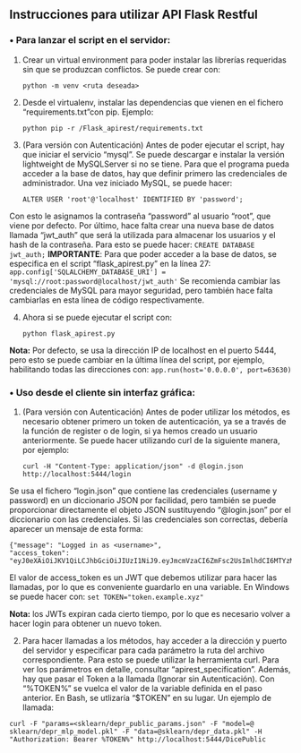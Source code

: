 ## Instrucciones para utilizar API Flask Restful

### •	Para lanzar el script en el servidor:

1.	Crear un virtual environment para poder instalar las librerías requeridas sin que se produzcan conflictos. Se puede crear con:
	```
	python -m venv <ruta deseada>
	```
2.	Desde el virtualenv, instalar las dependencias que vienen en el fichero “requirements.txt”con pip. Ejemplo:
	```
	python pip -r /Flask_apirest/requirements.txt
	```
3.	(Para versión con Autenticación) Antes de poder ejecutar el script, hay que iniciar el servicio “mysql”. Se puede descargar e instalar la versión lightweight de MySQLServer si no se tiene. Para que el programa pueda acceder a la base de datos, hay que definir primero las credenciales de administrador. Una vez iniciado MySQL, se puede hacer:
	```
	ALTER USER 'root'@'localhost' IDENTIFIED BY 'password';
	```
Con esto le asignamos la contraseña “password” al usuario “root”, que viene por defecto. Por último, hace falta crear una nueva base de datos llamada “jwt_auth” que será la utilizada para almacenar los usuarios y el hash de la contraseña. Para esto se puede hacer:
	```
	CREATE DATABASE jwt_auth;
	```
**IMPORTANTE**: Para que poder acceder a la base de datos, se especifica en el script “flask_apirest.py” en la línea 27:
	```
	app.config['SQLALCHEMY_DATABASE_URI'] = 	'mysql://root:password@localhost/jwt_auth'
	```
Se recomienda cambiar las credenciales de MySQL para mayor seguridad, pero también hace falta cambiarlas en esta línea de código respectivamente.

4.	Ahora si se puede ejecutar el script con:
	```
	python flask_apirest.py
	```

**Nota:** Por defecto, se usa la dirección IP de localhost en el puerto 5444, pero esto se puede cambiar en la última línea del script, por ejemplo, habilitando todas las direcciones con:
	```
	app.run(host='0.0.0.0', port=63630)
	```
### •	Uso desde el cliente sin interfaz gráfica:

1.	(Para versión con Autenticación) Antes de poder utilizar los métodos, es necesario obtener primero un token de autenticación, ya se a través de la función de register o de login, si ya hemos creado un usuario anteriormente. Se puede hacer utilizando curl de la siguiente manera, por ejemplo:
	```
	curl -H "Content-Type: application/json" -d @login.json 	http://localhost:5444/login
	```
Se usa el fichero “login.json” que contiene las credenciales (username y password) en un diccionario 	JSON 	por facilidad, pero también se puede proporcionar directamente el objeto JSON sustituyendo “@login.json” por el diccionario con las credenciales. Si las credenciales son correctas, debería aparecer un mensaje de esta forma:
```
{"message": "Logged in as <username>", 
"access_token": "eyJ0eXAiOiJKV1QiLCJhbGciOiJIUzI1NiJ9.eyJmcmVzaCI6ZmFsc2UsImlhdCI6MTYzMjkyOTQ1OCwianRpIjoiZjliYzNhNzUtMDUzYy00YjMxLTg3OTAtZTJjNTNmNWJhZjgzIiwidHlwZSI6ImFjY2VzcyIsInN1YiI6Ikplc3VzIiwibmJmIjoxNjMyOTI5NDU4LCJleHAiOjE2MzI5MzAzNTh9.Fpl7ynTZ0keL09GWWfdWd2v44zCxpjmA1h6KZHPXjGo"}
```
El valor de access_token es un JWT que debemos utilizar para hacer las llamadas, por lo que es conveniente guardarlo en una variable. En Windows se puede hacer con:
	```
	set TOKEN="token.example.xyz"
	```
	
**Nota:** los JWTs expiran cada cierto tiempo, por lo que es necesario volver a hacer login para obtener un nuevo token.

2.	Para hacer llamadas a los métodos, hay acceder a la dirección y puerto del servidor y especificar para cada parámetro la ruta del archivo correspondiente. Para esto se puede utilizar la herramienta curl. Para ver los parámetros en detalle, consultar “apirest_specification”.  Además, hay que pasar el Token a la llamada (Ignorar sin Autenticación). Con “%TOKEN%” se vuelca el valor de la variable definida en el paso anterior. En Bash, se utlizaría “$TOKEN” en su lugar. Un ejemplo de llamada: 
```
curl -F "params=<sklearn/depr_public_params.json" -F "model=@ sklearn/depr_mlp_model.pkl" -F "data=@sklearn/depr_data.pkl" -H "Authorization: Bearer %TOKEN%" http://localhost:5444/DicePublic
```

